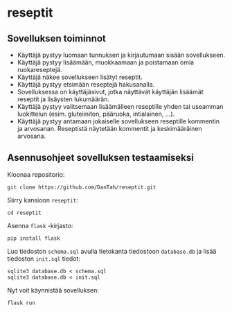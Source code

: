 # reseptit

## Sovelluksen toiminnot

* Käyttäjä pystyy luomaan tunnuksen ja kirjautumaan sisään sovellukseen.
* Käyttäjä pystyy lisäämään, muokkaamaan ja poistamaan omia ruokareseptejä.
* Käyttäjä näkee sovellukseen lisätyt reseptit.
* Käyttäjä pystyy etsimään reseptejä hakusanalla.
* Sovelluksessa on käyttäjäsivut, jotka näyttävät käyttäjän lisäämät reseptit ja lisäysten lukumäärän.
* Käyttäjä pystyy valitsemaan lisäämälleen reseptille yhden tai useamman luokittelun (esim. gluteiiniton, pääruoka, intialainen, ...).
* Käyttäjä pystyy antamaan jokaiselle sovellukseen reseptille kommentin ja arvosanan. Reseptistä näytetään kommentit ja keskimääräinen arvosana.

## Asennusohjeet sovelluksen testaamiseksi
Kloonaa repositorio:
```
git clone https://github.com/DanTah/reseptit.git
```
Siirry kansioon `reseptit`:
```
cd reseptit
```
Asenna `flask` -kirjasto:
```
pip install flask
```
Luo tiedoston `schema.sql` avulla tietokanta tiedostoon `database.db` ja lisää tiedoston `init.sql` tiedot:
```
sqlite3 database.db < schema.sql
sqlite3 database.db < init.sql
```
Nyt voit käynnistää sovelluksen:
```
flask run
```
